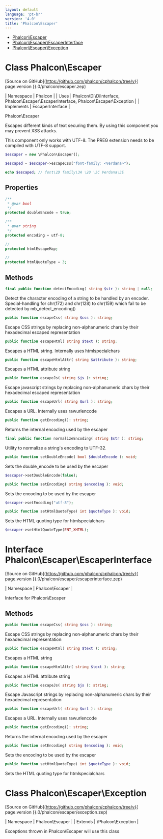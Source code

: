 ```yaml
---
layout: default
language: 'pt-br'
version: '4.0'
title: 'Phalcon\Escaper'
---
```


* [Phalcon\Escaper](#escaper)
* [Phalcon\Escaper\EscaperInterface](#escaper-escaperinterface)
* [Phalcon\Escaper\Exception](#escaper-exception)

<h1 id="escaper">Class Phalcon\Escaper</h1>

[Source on GitHub](https://github.com/phalcon/cphalcon/tree/v{{ page.version }}.0/phalcon/escaper.zep)

| Namespace | Phalcon | | Uses | Phalcon\Di\DiInterface, Phalcon\Escaper\EscaperInterface, Phalcon\Escaper\Exception | | Implements | EscaperInterface |

Phalcon\Escaper

Escapes different kinds of text securing them. By using this component you may prevent XSS attacks.

This component only works with UTF-8. The PREG extension needs to be compiled with UTF-8 support.

```php
$escaper = new \Phalcon\Escaper();

$escaped = $escaper->escapeCss("font-family: <Verdana>");

echo $escaped; // font\2D family\3A \20 \3C Verdana\3E
```

## Properties

```php
/**
 * @var bool
 */
protected doubleEncode = true;

/**
 * @var string
 */
protected encoding = utf-8;

//
protected htmlEscapeMap;

//
protected htmlQuoteType = 3;

```

## Methods

```php
final public function detectEncoding( string $str ): string | null;
```

Detect the character encoding of a string to be handled by an encoder. Special-handling for chr(172) and chr(128) to chr(159) which fail to be detected by mb_detect_encoding()

```php
public function escapeCss( string $css ): string;
```

Escape CSS strings by replacing non-alphanumeric chars by their hexadecimal escaped representation

```php
public function escapeHtml( string $text ): string;
```

Escapes a HTML string. Internally uses htmlspecialchars

```php
public function escapeHtmlAttr( string $attribute ): string;
```

Escapes a HTML attribute string

```php
public function escapeJs( string $js ): string;
```

Escape javascript strings by replacing non-alphanumeric chars by their hexadecimal escaped representation

```php
public function escapeUrl( string $url ): string;
```

Escapes a URL. Internally uses rawurlencode

```php
public function getEncoding(): string;
```

Returns the internal encoding used by the escaper

```php
final public function normalizeEncoding( string $str ): string;
```

Utility to normalize a string's encoding to UTF-32.

```php
public function setDoubleEncode( bool $doubleEncode ): void;
```

Sets the double_encode to be used by the escaper

```php
$escaper->setDoubleEncode(false);
```

```php
public function setEncoding( string $encoding ): void;
```

Sets the encoding to be used by the escaper

```php
$escaper->setEncoding("utf-8");
```

```php
public function setHtmlQuoteType( int $quoteType ): void;
```

Sets the HTML quoting type for htmlspecialchars

```php
$escaper->setHtmlQuoteType(ENT_XHTML);
```

<h1 id="escaper-escaperinterface">Interface Phalcon\Escaper\EscaperInterface</h1>

[Source on GitHub](https://github.com/phalcon/cphalcon/tree/v{{ page.version }}.0/phalcon/escaper/escaperinterface.zep)

| Namespace | Phalcon\Escaper |

Interface for Phalcon\Escaper

## Methods

```php
public function escapeCss( string $css ): string;
```

Escape CSS strings by replacing non-alphanumeric chars by their hexadecimal representation

```php
public function escapeHtml( string $text ): string;
```

Escapes a HTML string

```php
public function escapeHtmlAttr( string $text ): string;
```

Escapes a HTML attribute string

```php
public function escapeJs( string $js ): string;
```

Escape Javascript strings by replacing non-alphanumeric chars by their hexadecimal representation

```php
public function escapeUrl( string $url ): string;
```

Escapes a URL. Internally uses rawurlencode

```php
public function getEncoding(): string;
```

Returns the internal encoding used by the escaper

```php
public function setEncoding( string $encoding ): void;
```

Sets the encoding to be used by the escaper

```php
public function setHtmlQuoteType( int $quoteType ): void;
```

Sets the HTML quoting type for htmlspecialchars

<h1 id="escaper-exception">Class Phalcon\Escaper\Exception</h1>

[Source on GitHub](https://github.com/phalcon/cphalcon/tree/v{{ page.version }}.0/phalcon/escaper/exception.zep)

| Namespace | Phalcon\Escaper | | Extends | \Phalcon\Exception |

Exceptions thrown in Phalcon\Escaper will use this class